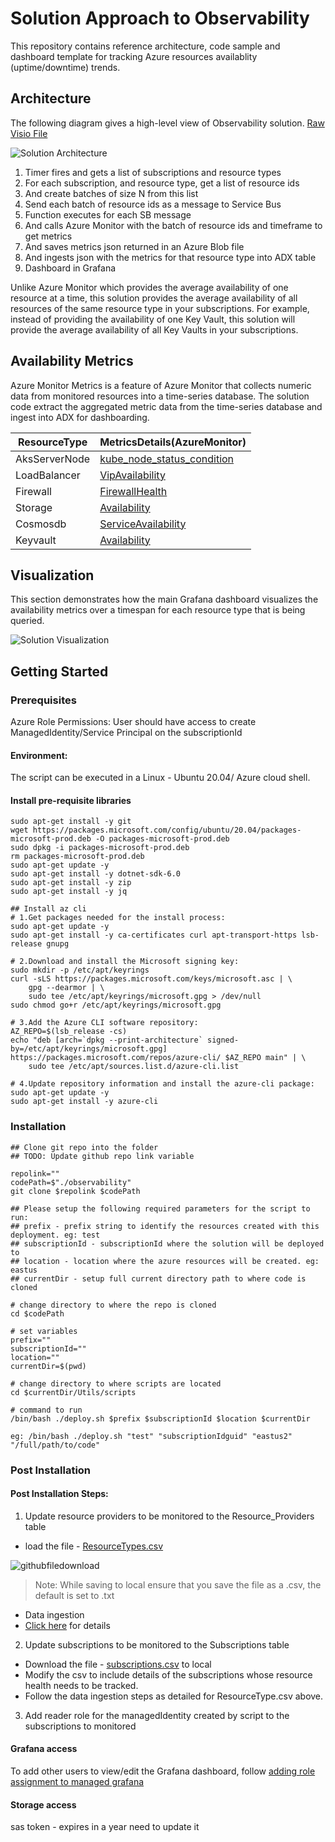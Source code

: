 # Solution Approach to Observability

This repository contains reference architecture, code sample and dashboard template for tracking Azure resources availablity (uptime/downtime) trends.

## Architecture

The following diagram gives a high-level view of Observability solution. [Raw Visio File](Images/architecture-raw.vsdx)


![Solution Architecture](Images/architecture.png)

1. Timer fires and gets a list of subscriptions and resource types 
2. For each subscription, and resource type, get a list of resource ids
3. And create batches of size N from this list
4. Send each batch of resource ids as a message to Service Bus
5. Function executes for each SB message 
6. And calls Azure Monitor with the batch of resource ids and timeframe to get metrics 
7. And saves metrics json returned in an Azure Blob file
8. And ingests json with the metrics for that resource type into ADX table
9. Dashboard in Grafana

Unlike Azure Monitor which provides the average availability of one resource at a time, this solution provides the average availability of all resources of the same resource type in your subscriptions. For example, instead of providing the availability of one Key Vault, this solution will provide the average availability of all Key Vaults in your subscriptions.


 

## Availability Metrics

Azure Monitor Metrics is a feature of Azure Monitor that collects numeric data from monitored resources into a time-series database. The solution code extract the aggregated metric data from the time-series database and ingest into ADX for dashboarding.

| ResourceType  	| MetricsDetails(AzureMonitor)                                                                                                                 	|
|---------------	|----------------------------------------------------------------------------------------------------------------------------------------------	|
| AksServerNode 	| [kube_node_status_condition](https://learn.microsoft.com/en-us/azure/azure-monitor/essentials/metrics-supported#microsoftcontainerservicemanagedclusters)   	|
| LoadBalancer  	| [VipAvailability](https://learn.microsoft.com/en-us/azure/azure-monitor/essentials/metrics-supported#microsoftnetworkloadbalancers)           	|
| Firewall      	| [FirewallHealth](https://learn.microsoft.com/en-us/azure/azure-monitor/essentials/metrics-supported#microsoftnetworkazurefirewalls)           	|
| Storage       	| [Availability](https://learn.microsoft.com/en-us/azure/azure-monitor/essentials/metrics-supported#microsoftclassicstoragestorageaccounts)     	|
| Cosmosdb      	| [ServiceAvailability](https://learn.microsoft.com/en-us/azure/azure-monitor/essentials/metrics-supported#microsoftdocumentdbdatabaseaccounts) 	|
| Keyvault      	| [Availability](https://learn.microsoft.com/en-us/azure/azure-monitor/essentials/metrics-supported#microsoftkeyvaultvaults)                    	|

## Visualization
This section demonstrates how the main Grafana dashboard visualizes the availability metrics over a timespan for each resource type that is being queried. 

![Solution Visualization](Images/visualization.png)

## Getting Started


### Prerequisites
Azure Role Permissions: User should have access to create ManagedIdentity/Service Principal on the subscriptionId

#### Environment:
The script can be executed in a Linux - Ubuntu 20.04/ Azure cloud shell.

#### Install pre-requisite libraries

```sudo apt-get update -y
sudo apt-get install -y git
wget https://packages.microsoft.com/config/ubuntu/20.04/packages-microsoft-prod.deb -O packages-microsoft-prod.deb
sudo dpkg -i packages-microsoft-prod.deb
rm packages-microsoft-prod.deb
sudo apt-get update -y
sudo apt-get install -y dotnet-sdk-6.0
sudo apt-get install -y zip
sudo apt-get install -y jq

## Install az cli
# 1.Get packages needed for the install process:
sudo apt-get update -y
sudo apt-get install -y ca-certificates curl apt-transport-https lsb-release gnupg

# 2.Download and install the Microsoft signing key:
sudo mkdir -p /etc/apt/keyrings
curl -sLS https://packages.microsoft.com/keys/microsoft.asc | \
    gpg --dearmor | \
    sudo tee /etc/apt/keyrings/microsoft.gpg > /dev/null
sudo chmod go+r /etc/apt/keyrings/microsoft.gpg

# 3.Add the Azure CLI software repository:
AZ_REPO=$(lsb_release -cs)
echo "deb [arch=`dpkg --print-architecture` signed-by=/etc/apt/keyrings/microsoft.gpg] https://packages.microsoft.com/repos/azure-cli/ $AZ_REPO main" | \
    sudo tee /etc/apt/sources.list.d/azure-cli.list

# 4.Update repository information and install the azure-cli package:
sudo apt-get update -y
sudo apt-get install -y azure-cli
```

### Installation
```
## Clone git repo into the folder
## TODO: Update github repo link variable

repolink=""
codePath=$"./observability"
git clone $repolink $codePath

## Please setup the following required parameters for the script to run:
## prefix - prefix string to identify the resources created with this deployment. eg: test
## subscriptionId - subscriptionId where the solution will be deployed to
## location - location where the azure resources will be created. eg: eastus
## currentDir - setup full current directory path to where code is cloned

# change directory to where the repo is cloned
cd $codePath

# set variables
prefix=""
subscriptionId=""
location=""
currentDir=$(pwd)

# change directory to where scripts are located
cd $currentDir/Utils/scripts

# command to run
/bin/bash ./deploy.sh $prefix $subscriptionId $location $currentDir

eg: /bin/bash ./deploy.sh "test" "subscriptionIdguid" "eastus2" "/full/path/to/code"
```

### Post Installation
#### Post Installation Steps:
1. Update resource providers to be monitored to the Resource_Providers table
 - load the file - [ResourceTypes.csv](Utils/scripts/csv_import/ResourceTypes.csv)

![githubfiledownload](Images/githubfiledownload-1.png)
 > Note: While saving to local ensure that you save the file as a .csv, the default is set to .txt

 - Data ingestion
 - [Click here](DATAINGESTION.md) for details

2. Update subscriptions to be monitored to the Subscriptions table
- Download the file - [subscriptions.csv](Utils/scripts/csv_import/subscriptions.csv) to local
- Modify the csv to include details of the subscriptions whose resource health needs to be tracked.
- Follow the data ingestion steps as detailed for ResourceType.csv above.

3. Add reader role for the managedIdentity created by script to the subscriptions to monitored

#### Grafana access
To add other users to view/edit the Grafana dashboard, follow [adding role assignment to managed grafana](https://learn.microsoft.com/en-us/azure/managed-grafana/how-to-share-grafana-workspace?tabs=azure-portal)
#### Storage access 
sas token - expires in a year need to update it
